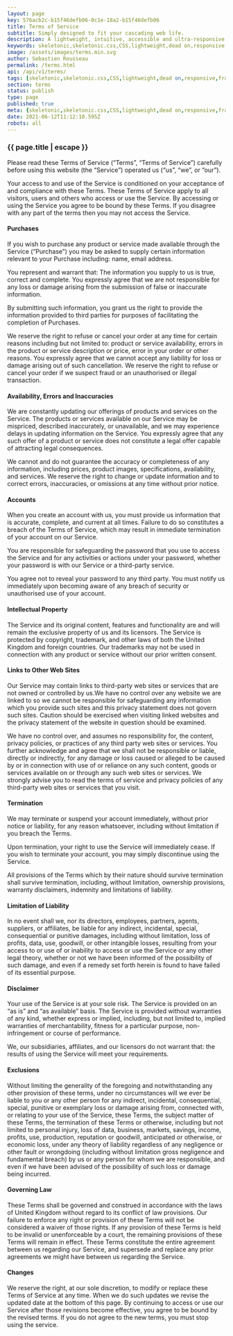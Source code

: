 ```yaml
---
layout: page
key: 576acb2c-b15f46defb06-0c1e-18a2-b15f46defb06
title: Terms of Service
subtitle: Simply designed to fit your cascading web life.
description: A lightweight, intuitive, accessible and ultra-responsive CSS Framework to streamline your Digital and Mobile Web development needs.
keywords: skeletonic,skeletonic.css,CSS,lightweight,dead on,responsive,framework,semantic,mobile-first,modern,style-agnostic,front-end,frontend,grid system,typography
image: /assets/images/terms.min.svg
author: Sebastien Rousseau
permalink: /terms.html
api: /api/v1/terms/
tags: [skeletonic,skeletonic.css,CSS,lightweight,dead on,responsive,framework,semantic,mobile-first,modern,style-agnostic,front-end,frontend,grid system,typography]
section: terms
status: publish
type: page
published: true
meta: {skeletonic,skeletonic.css,CSS,lightweight,dead on,responsive,framework,semantic,mobile-first,modern,style-agnostic,front-end,frontend,grid system,typography}
date: 2021-06-12T11:12:10.595Z
robots: all
---
```


### {{ page.title | escape }}

Please read these Terms of Service (“Terms”, “Terms of Service”) carefully before using this website (the “Service”) operated us (“us”, “we”, or “our”).

Your access to and use of the Service is conditioned on your acceptance of and compliance with these Terms. These Terms of Service apply to all visitors, users and others who access or use the Service. By accessing or using the Service you agree to be bound by these Terms. If you disagree with any part of the terms then you may not access the Service.

#### Purchases

If you wish to purchase any product or service made available through the Service (“Purchase”) you may be asked to supply certain information relevant to your Purchase including: name, email address.

You represent and warrant that: The information you supply to us is true, correct and complete. You expressly agree that we are not responsible for any loss or damage arising from the submission of false or inaccurate information.

By submitting such information, you grant us the right to provide the information provided to third parties for purposes of facilitating the completion of Purchases.

We reserve the right to refuse or cancel your order at any time for certain reasons including but not limited to: product or service availability, errors in the product or service description or price, error in your order or other reasons. You expressly agree that we cannot accept any liability for loss or damage arising out of such cancellation. We reserve the right to refuse or cancel your order if we suspect fraud or an unauthorised or illegal transaction.

#### Availability, Errors and Inaccuracies

We are constantly updating our offerings of products and services on the Service. The products or services available on our Service may be mispriced, described inaccurately, or unavailable, and we may experience delays in updating information on the Service. You expressly agree that any such offer of a product or service does not constitute a legal offer capable of attracting legal consequences.

We cannot and do not guarantee the accuracy or completeness of any information, including prices, product images, specifications, availability, and services. We reserve the right to change or update information and to correct errors, inaccuracies, or omissions at any time without prior notice.

#### Accounts

When you create an account with us, you must provide us information that is accurate, complete, and current at all times. Failure to do so constitutes a breach of the Terms of Service, which may result in immediate termination of your account on our Service.

You are responsible for safeguarding the password that you use to access the Service and for any activities or actions under your password, whether your password is with our Service or a third-party service.

You agree not to reveal your password to any third party. You must notify us immediately upon becoming aware of any breach of security or unauthorised use of your account.

#### Intellectual Property

The Service and its original content, features and functionality are and will remain the exclusive property of us and its licensors. The Service is protected by copyright, trademark, and other laws of both the United Kingdom and foreign countries. Our trademarks may not be used in connection with any product or service without our prior written consent.

#### Links to Other Web Sites

Our Service may contain links to third-party web sites or services that are not owned or controlled by us.We have no control over any website we are linked to so we cannot be responsible for safeguarding any information which you provide such sites and this privacy statement does not govern such sites. Caution should be exercised when visiting linked websites and the privacy statement of the website in question should be examined.

We have no control over, and assumes no responsibility for, the content, privacy policies, or practices of any third party web sites or services. You further acknowledge and agree that we shall not be responsible or liable, directly or indirectly, for any damage or loss caused or alleged to be caused by or in connection with use of or reliance on any such content, goods or services available on or through any such web sites or services. We strongly advise you to read the terms of service and privacy policies of any third-party web sites or services that you visit.

#### Termination

We may terminate or suspend your account immediately, without prior notice or liability, for any reason whatsoever, including without limitation if you breach the Terms.

Upon termination, your right to use the Service will immediately cease. If you wish to terminate your account, you may simply discontinue using the Service.

All provisions of the Terms which by their nature should survive termination shall survive termination, including, without limitation, ownership provisions, warranty disclaimers, indemnity and limitations of liability.

#### Limitation of Liability

In no event shall we, nor its directors, employees, partners, agents, suppliers, or affiliates, be liable for any indirect, incidental, special, consequential or punitive damages, including without limitation, loss of profits, data, use, goodwill, or other intangible losses, resulting from your access to or use of or inability to access or use the Service or any other legal theory, whether or not we have been informed of the possibility of such damage, and even if a remedy set forth herein is found to have failed of its essential purpose.

#### Disclaimer

Your use of the Service is at your sole risk. The Service is provided on an “as is” and “as available” basis. The Service is provided without warranties of any kind, whether express or implied, including, but not limited to, implied warranties of merchantability, fitness for a particular purpose, non-infringement or course of performance.

We, our subsidiaries, affiliates, and our licensors do not warrant that: the results of using the Service will meet your requirements.

#### Exclusions

Without limiting the generality of the foregoing and notwithstanding any other provision of these terms, under no circumstances will we ever be liable to you or any other person for any indirect, incidental, consequential, special, punitive or exemplary loss or damage arising from, connected with, or relating to your use of the Service, these Terms, the subject matter of these Terms, the termination of these Terms or otherwise, including but not limited to personal injury, loss of data, business, markets, savings, income, profits, use, production, reputation or goodwill, anticipated or otherwise, or economic loss, under any theory of liability regardless of any negligence or other fault or wrongdoing (including without limitation gross negligence and fundamental breach) by us or any person for whom we are responsible, and even if we have been advised of the possibility of such loss or damage being incurred.

#### Governing Law

These Terms shall be governed and construed in accordance with the laws of United Kingdom without regard to its conflict of law provisions. Our failure to enforce any right or provision of these Terms will not be considered a waiver of those rights. If any provision of these Terms is held to be invalid or unenforceable by a court, the remaining provisions of these Terms will remain in effect. These Terms constitute the entire agreement between us regarding our Service, and supersede and replace any prior agreements we might have between us regarding the Service.

#### Changes

We reserve the right, at our sole discretion, to modify or replace these Terms of Service at any time. When we do such updates we revise the updated date at the bottom of this page. By continuing to access or use our Service after those revisions become effective, you agree to be bound by the revised terms. If you do not agree to the new terms, you must stop using the service.
